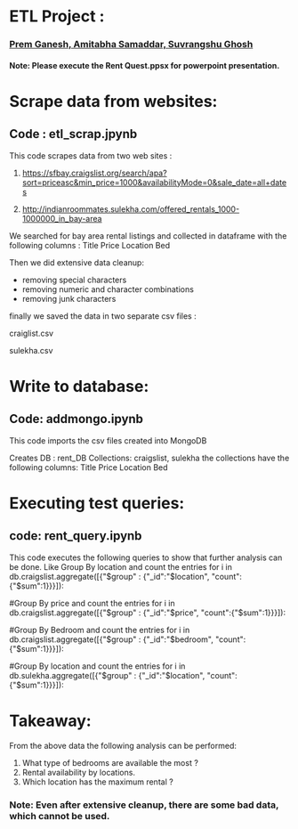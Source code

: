 ﻿# ETL Project :
### <u>Prem Ganesh, Amitabha Samaddar, Suvrangshu Ghosh</u>

#### Note: Please execute the Rent Quest.ppsx for powerpoint presentation.

# Scrape data from websites:
## Code : etl_scrap.jpynb 
This code scrapes data from two web sites :
1. https://sfbay.craigslist.org/search/apa?sort=priceasc&min_price=1000&availabilityMode=0&sale_date=all+dates

2. http://indianroommates.sulekha.com/offered_rentals_1000-1000000_in_bay-area

We searched for bay area rental listings and collected in dataframe with the following columns :
Title
Price
Location
Bed

Then we did extensive data cleanup:
- removing special characters
- removing numeric and character combinations
- removing junk characters

finally we saved the data in two separate csv files :

craiglist.csv

sulekha.csv

# Write to database:
## Code: addmongo.ipynb
This code imports the csv files created into MongoDB

Creates DB : rent_DB
Collections: craigslist, sulekha
the collections have the following columns:
Title
Price
Location
Bed

# Executing test queries:
## code: rent_query.ipynb
This code executes the following queries to show that further analysis can be done. Like
Group By location and count the entries
for i in db.craigslist.aggregate([{"$group" : {"_id":"$location", "count":{"$sum":1}}}]):


#Group By price and count the entries
for i in db.craigslist.aggregate([{"$group" : {"_id":"$price", "count":{"$sum":1}}}]):

#Group By Bedroom and count the entries
for i in db.craigslist.aggregate([{"$group" : {"_id":"$bedroom", "count":{"$sum":1}}}]):

#Group By location and count the entries
for i in db.sulekha.aggregate([{"$group" : {"_id":"$location", "count":{"$sum":1}}}]):

# Takeaway:

From the above data the following analysis can be performed:
1. What type of bedrooms are available the most ?
2. Rental availability by locations.
3. Which location has the maximum rental ?



### Note: Even after extensive cleanup, there are some bad data, which cannot be used.

